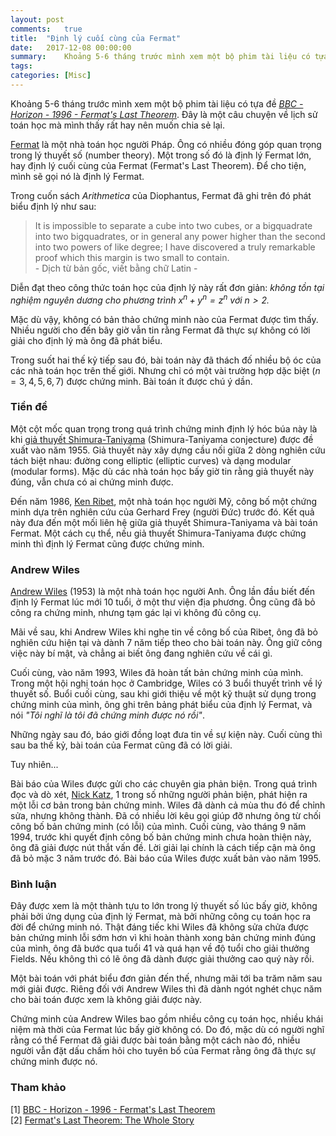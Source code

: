```yaml
---
layout: post
comments:	true
title:  "Định lý cuối cùng của Fermat"
date:   2017-12-08 00:00:00
summary:    Khoảng 5-6 tháng trước mình xem một bộ phim tài liệu có tựa đề "BBC - Horizon - 1996 - Fermat’s Last Theorem". Đây là một câu chuyện về lịch sử toán học mà mình thấy rất hay nên muốn chia sẻ lại. Fermat là một nhà toán học người Pháp. Ông có nhiều đóng góp quan trọng trong lý thuyết số (number theory). Một trong số đó là định lý Fermat lớn, hay định lý cuối cùng của Fermat (Fermat’s Last Theorem).
tags:   
categories:	[Misc]
---
```


Khoảng 5-6 tháng trước mình xem một bộ phim tài liệu có tựa đề [*BBC - Horizon - 1996 - Fermat's Last Theorem*](http://www.dailymotion.com/video/x223gx8). Đây là một câu chuyện về lịch sử toán học mà mình thấy rất hay nên muốn chia sẻ lại.

[Fermat](https://en.wikipedia.org/wiki/Pierre_de_Fermat) là một nhà toán học người Pháp. Ông có nhiều đóng góp quan trọng trong lý thuyết số (number theory). Một trong số đó là định lý Fermat lớn, hay định lý cuối cùng của Fermat (Fermat's Last Theorem). Để cho tiện, mình sẽ gọi nó là định lý Fermat.

Trong cuốn sách *Arithmetica* của Diophantus, Fermat đã ghi trên đó phát biểu định lý như sau:
> It is impossible to separate a cube into two cubes, or a bigquadrate into two bigquadrates, or in general any power higher than the second into two powers of like degree; I have discovered a truly remarkable proof which this margin is two small to contain.<br> - Dịch từ bản gốc, viết bằng chữ Latin - 

Diễn đạt theo công thức toán học của định lý này rất đơn giản: *không tồn tại nghiệm nguyên dương cho phương trình
$x^n + y^n = z^n$ với $n > 2$.*

Mặc dù vậy, không có bản thảo chứng minh nào của Fermat được tìm thấy. Nhiều người cho đến bây giờ vẫn tin rằng Fermat đã thực sự không có lời giải cho định lý mà ông đã phát biểu.

Trong suốt hai thế kỷ tiếp sau đó, bài toán này đã thách đố nhiều bộ óc của các nhà toán học trên thế giới. Nhưng chỉ có một vài trường hợp dặc biệt ($n=3,4,5,6,7$) được chứng minh. Bài toán ít được chú ý dần.

### Tiền đề

Một cột mốc quan trọng trong quá trình chứng minh định lý hóc búa này là khi [giả thuyết Shimura-Taniyama](http://mathworld.wolfram.com/Taniyama-ShimuraConjecture.html) (Shimura-Taniyama conjecture) được đề xuất vào năm 1955. Giả thuyết này xây dựng cầu nối giữa 2 dòng nghiên cứu tách biệt nhau: đường cong elliptic (elliptic curves) và dạng modular (modular forms). Mặc dù các nhà toán học bấy giờ tin rằng giả thuyết này đúng, vẫn chưa có ai chứng minh được.

Đến năm 1986, [Ken Ribet](https://en.wikipedia.org/wiki/Ken_Ribet), một nhà toán học người Mỹ, công bố một chứng minh dựa trên nghiên cứu của Gerhard Frey (người Đức) trước đó. Kết quả này đưa đến một mối liên hệ giữa giả thuyết Shimura-Taniyama và bài toán Fermat. Một cách cụ thể, nếu giả thuyết Shimura-Taniyama được chứng minh thì định lý Fermat cũng được chứng minh.

### Andrew Wiles

[Andrew Wiles](https://en.wikipedia.org/wiki/Andrew_Wiles) (1953) là một nhà toán học người Anh. Ông lần đầu biết đến định lý Fermat lúc mới 10 tuổi, ở một thư viện địa phương. Ông cũng đã bỏ công ra chứng minh, nhưng tạm gác lại vì không đủ công cụ.

Mãi về sau, khi Andrew Wiles khi nghe tin về công bố của Ribet, ông đã bỏ nghiên cứu hiện tại và dành 7 năm tiếp theo cho bài toán này. Ông giữ công việc này bí mật, và chẳng ai biết ông đang nghiên cứu về cái gì. 

Cuối cùng, vào năm 1993, Wiles đã hoàn tất bản chứng minh của mình. Trong một hội nghị toán học ở Cambridge, Wiles có 3 buổi thuyết trình về lý thuyết số. Buổi cuối cùng, sau khi giới thiệu về một kỹ thuật sử dụng trong chứng minh của mình, ông ghi trên bảng phát biểu của định lý Fermat, và nói *"Tôi nghĩ là tôi đã chứng minh được nó rồi"*.

Những ngày sau đó, báo giới đồng loạt đưa tin về sự kiện này. Cuối cùng thì sau ba thế kỷ, bài toán của Fermat cũng đã có lời giải. 

Tuy nhiên...

Bài báo của Wiles được gửi cho các chuyên gia phản biện. Trong quá trình đọc và dò xét, [Nick Katz](https://en.wikipedia.org/wiki/Nick_Katz), 1 trong số những người phản biện, phát hiện ra một lỗi cơ bản trong bản chứng minh. Wiles đã dành cả mùa thu đó để chỉnh sửa, nhưng không thành. Đã có nhiều lời kêu gọi giúp đỡ nhưng ông từ chối công bố bản chứng minh (có lỗi) của mình. Cuối cùng, vào tháng 9 năm 1994, trước khi quyết định công bố bản chứng minh chưa hoàn thiện này, ông đã giải được nút thắt vấn đề. Lời giải lại chính là cách tiếp cận mà ông đã bỏ mặc 3 năm trước đó. Bài báo của Wiles được xuất bản vào năm 1995.

### Bình luận

Đây được xem là một thành tựu to lớn trong lý thuyết số lúc bấy giờ, không phải bởi ứng dụng của định lý Fermat, mà bởi những công cụ toán học ra đời để chứng minh nó. Thật đáng tiếc khi Wiles đã không sửa chửa được bản chứng minh lỗi sớm hơn vì khi hoàn thành xong bản chứng minh đúng của mình, ông đã bước qua tuổi 41 và quá hạn về độ tuổi cho giải thưởng Fields. Nếu không thì có lẽ ông đã dành được giải thưởng cao quý này rồi.

Một bài toán với phát biểu đơn giản đến thế, nhưng mãi tới ba trăm năm sau mới giải được. Riêng đối với Andrew Wiles thì đã dành ngót nghét chục năm cho bài toán được xem là không giải được này.

Chứng minh của Andrew Wiles bao gồm nhiều công cụ toán học, nhiều khái niệm mà thời của Fermat lúc bấy giờ không có. Do đó, mặc dù có người nghĩ rằng có thể Fermat đã giải được bài toán bằng một cách nào đó, nhiều người vẫn đặt dấu chấm hỏi cho tuyên bố của Fermat rằng ông đã thực sự chứng minh được nó.

### Tham khảo
[1] [BBC - Horizon - 1996 - Fermat's Last Theorem](www.dailymotion.com/video/x223gx8)<br>
[2] [Fermat's Last Theorem: The Whole Story](https://simonsingh.net/books/fermats-last-theorem/the-whole-story)
